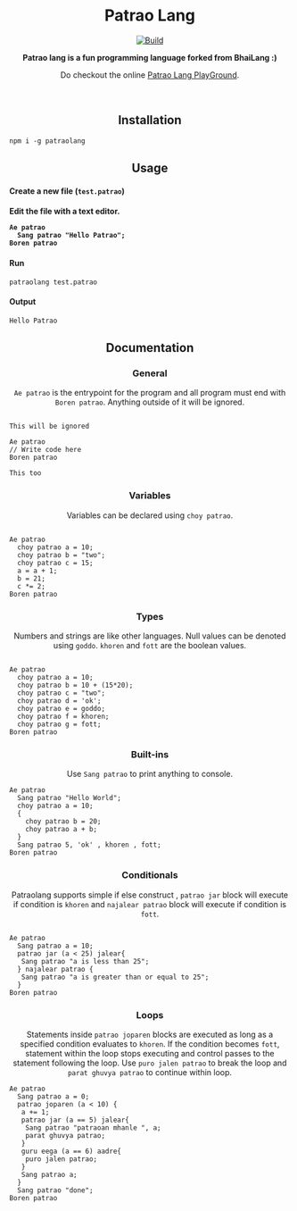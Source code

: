 <h1 align="center">Patrao Lang</h1>
<p align="center">
<a href="https://www.npmjs.com/package/gurulang"><img alt="Build" src="https://img.shields.io/badge/npm-gurulang-orange"/></a>

</p>
<p align="center">
  <b>Patrao lang is a fun programming language forked from BhaiLang :)</b>
</p>
<p align="center">
Do checkout the online <a href="https://bnhede.github.io/patraolang/">Patrao Lang PlayGround</a>.
</p>
<br>

<h2 align="center">Installation</h2>

```
npm i -g patraolang
```

<h2 align="center">Usage</h2>

<h4 align="left">Create a new file (<code>test.patrao</code>)</h4>


<h4 align="left">Edit the file with a text editor.

```
Ae patrao
  Sang patrao "Hello Patrao";
Boren patrao

```

<h4 align="left">Run</h4>

```
patraolang test.patrao
```

<h4 align="left">Output</h4>

```
Hello Patrao
```

<h2 align="center">Documentation</h2>

<h3 align="center">General</h3>
<p align="center"><code>Ae patrao</code> is the entrypoint for the program and all program must end with <code>Boren patrao</code>. Anything outside of it will be ignored.</p>

```

This will be ignored

Ae patrao
// Write code here
Boren patrao

This too
```

<h3 align="center">Variables</h3>
<p align="center">Variables can be declared using <code>choy patrao</code>.</p>

```

Ae patrao
  choy patrao a = 10;
  choy patrao b = "two";
  choy patrao c = 15;
  a = a + 1;
  b = 21;
  c *= 2;
Boren patrao
```

<h3 align="center">Types</h3>
<p align="center">Numbers and strings are like other languages. Null values can be denoted using <code>goddo</code>. <code>khoren</code> and <code>fott</code> are the boolean values.</p>

```

Ae patrao
  choy patrao a = 10;
  choy patrao b = 10 + (15*20);
  choy patrao c = "two";
  choy patrao d = 'ok';
  choy patrao e = goddo;
  choy patrao f = khoren;
  choy patrao g = fott;
Boren patrao
```

<h3 align="center">Built-ins</h3>
<p align="center">Use <code>Sang patrao</code> to print anything to console.</p>

```
Ae patrao
  Sang patrao "Hello World";
  choy patrao a = 10;
  {
    choy patrao b = 20;
    choy patrao a + b;
  }
  Sang patrao 5, 'ok' , khoren , fott;
Boren patrao
```

<h3 align="center">Conditionals</h3>
<p align="center">Patraolang supports simple if else construct , <code>patrao jar</code> block will execute if condition is <code>khoren</code> and <code>najalear patrao</code> block will execute if condition is <code>fott</code>.</p>

```

Ae patrao
  Sang patrao a = 10;
  patrao jar (a < 25) jalear{
   Sang patrao "a is less than 25";
  } najalear patrao {
   Sang patrao "a is greater than or equal to 25";
  }
Boren patrao
```

<h3 align="center">Loops</h3>
<p align="center">Statements inside <code>patrao joparen</code> blocks are executed as long as a specified condition evaluates to <code>khoren</code>. If the condition becomes <code>fott</code>, statement within the loop stops executing and control passes to the statement following the loop. Use <code>puro jalen patrao</code> to break the loop and <code className="language-cpp">parat ghuvya patrao</code> to continue within loop.</p>


```
Ae patrao
  Sang patrao a = 0;
  patrao joparen (a < 10) {
   a += 1;
   patrao jar (a == 5) jalear{
    Sang patrao "patraoan mhanle ", a;
    parat ghuvya patrao;
   }
   guru eega (a == 6) aadre{
    puro jalen patrao;
   }
   Sang patrao a;
  }
  Sang patrao "done";
Boren patrao
```











